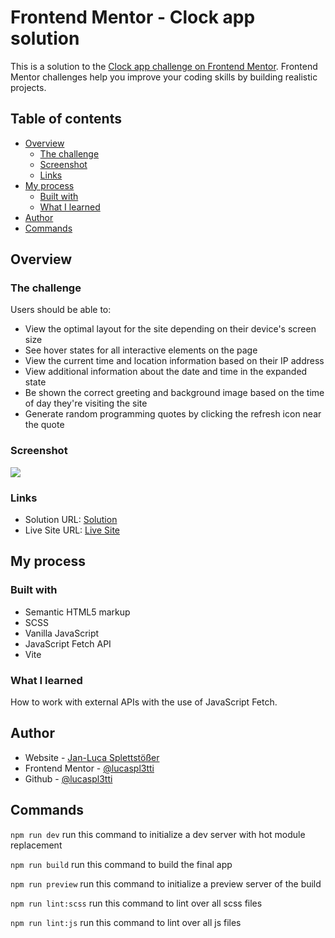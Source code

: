 # Frontend Mentor - Clock app solution

This is a solution to the [Clock app challenge on Frontend Mentor](https://www.frontendmentor.io/challenges/clock-app-LMFaxFwrM). Frontend Mentor challenges help you improve your coding skills by building realistic projects.

## Table of contents

- [Overview](#overview)
  - [The challenge](#the-challenge)
  - [Screenshot](#screenshot)
  - [Links](#links)
- [My process](#my-process)
  - [Built with](#built-with)
  - [What I learned](#what-i-learned)
- [Author](#author)
- [Commands](#commands)

## Overview

### The challenge

Users should be able to:

- View the optimal layout for the site depending on their device's screen size
- See hover states for all interactive elements on the page
- View the current time and location information based on their IP address
- View additional information about the date and time in the expanded state
- Be shown the correct greeting and background image based on the time of day they're visiting the site
- Generate random programming quotes by clicking the refresh icon near the quote

### Screenshot

![](./screenshot.png)

### Links

- Solution URL: [Solution](https://www.frontendmentor.io/solutions/clock-app-using-javascript-fetch-api-Jzwy0WVaWN)
- Live Site URL: [Live Site](https://jls-clock-app.netlify.app)

## My process

### Built with

- Semantic HTML5 markup
- SCSS
- Vanilla JavaScript
- JavaScript Fetch API
- Vite

### What I learned

How to work with external APIs with the use of JavaScript Fetch.

## Author

- Website - [Jan-Luca Splettstößer](https://www.spletti.info)
- Frontend Mentor - [@lucaspl3tti](https://www.frontendmentor.io/profile/lucaspl3tti)
- Github - [@lucaspl3tti](https://github.com/lucaspl3tti)

## Commands
`npm run dev` run this command to initialize a dev server with hot module replacement

`npm run build` run this command to build the final app

`npm run preview` run this command to initialize a preview server of the build

`npm run lint:scss` run this command to lint over all scss files

`npm run lint:js` run this command to lint over all js files
